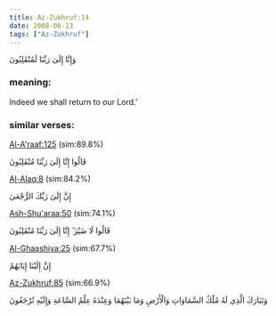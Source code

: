 ```yaml
---
title: Az-Zukhruf:14
date: 2008-06-13
tags: ["Az-Zukhruf"]
---
```

وَإِنَّا إِلَىٰ رَبِّنَا لَمُنْقَلِبُونَ
### meaning: 
Indeed we shall return to our Lord.’
### similar verses: 

[Al-A'raaf:125](/7/125) (sim:89.8%)

قَالُوا إِنَّا إِلَىٰ رَبِّنَا مُنْقَلِبُونَ

[Al-Alaq:8](/96/8) (sim:84.2%)

إِنَّ إِلَىٰ رَبِّكَ الرُّجْعَىٰ

[Ash-Shu'araa:50](/26/50) (sim:74.1%)

قَالُوا لَا ضَيْرَ ۖ إِنَّا إِلَىٰ رَبِّنَا مُنْقَلِبُونَ

[Al-Ghaashiya:25](/88/25) (sim:67.7%)

إِنَّ إِلَيْنَا إِيَابَهُمْ

[Az-Zukhruf:85](/43/85) (sim:66.9%)

وَتَبَارَكَ الَّذِي لَهُ مُلْكُ السَّمَاوَاتِ وَالْأَرْضِ وَمَا بَيْنَهُمَا وَعِنْدَهُ عِلْمُ السَّاعَةِ وَإِلَيْهِ تُرْجَعُونَ
